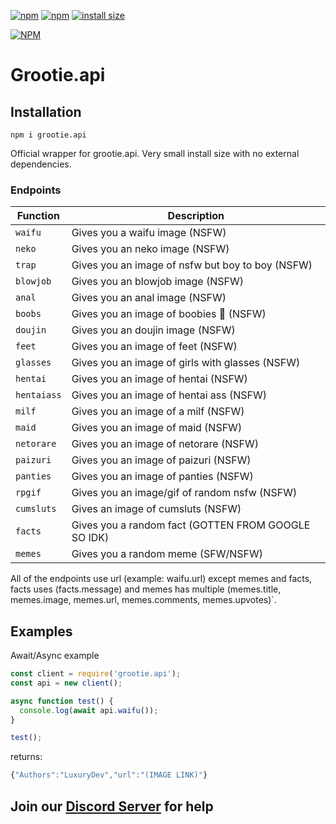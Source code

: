 [![npm](https://img.shields.io/npm/v/grootie.api.svg)](https://www.npmjs.com/package/grootie.api)
[![npm](https://img.shields.io/npm/dt/grootie.api.svg?maxAge=3600)](https://www.npmjs.com/package/grootie.api)
[![install size](https://packagephobia.now.sh/badge?p=grootie.api)](https://packagephobia.now.sh/result?p=grootie.api)

 
[![NPM](https://nodei.co/npm/grootie.api.png?downloads=true&downloadRank=true&stars=true)](https://nodei.co/npm/grootie.api/)


# Grootie.api

## Installation
```
npm i grootie.api
```
Official wrapper for grootie.api. Very small install size with no external dependencies.


 

### Endpoints

| Function | Description |
| -------- | ----------- |
| `waifu` | Gives you a waifu image (NSFW) |
| `neko` | Gives you an neko image (NSFW) |
| `trap` | Gives you an image of nsfw but boy to boy (NSFW) |
| `blowjob` | Gives you an blowjob image (NSFW) |
| `anal` | Gives you an anal image (NSFW) |
| `boobs`  | Gives you an image of boobies 👀 (NSFW) |
| `doujin` | Gives you an doujin image (NSFW) |
| `feet` | Gives you an image of feet (NSFW) |
| `glasses` | Gives you an image of girls with glasses (NSFW) |
| `hentai` | Gives you an image of hentai (NSFW) |
| `hentaiass` | Gives you an image of hentai ass (NSFW) |
| `milf`  | Gives you an image of a milf (NSFW) |
| `maid` | Gives you an image of maid (NSFW) |
| `netorare` | Gives you an image of netorare (NSFW) |
| `paizuri` | Gives you an image of paizuri (NSFW) |
| `panties` | Gives you an image of panties (NSFW) |
| `rpgif` | Gives you an image/gif of random nsfw (NSFW) |
| `cumsluts` | Gives an image of cumsluts (NSFW) |
| `facts` | Gives you a random fact (GOTTEN FROM GOOGLE SO IDK) |
| `memes` | Gives you a random meme (SFW/NSFW) |

All of the endpoints use url (example: waifu.url)  except memes and facts, facts uses (facts.message) and memes has multiple (memes.title, memes.image, memes.url, memes.comments, memes.upvotes)`.




## Examples

Await/Async example
```js
const client = require('grootie.api');
const api = new client();

async function test() {
  console.log(await api.waifu());
}

test();
```
returns: 
```js
{"Authors":"LuxuryDev","url":"(IMAGE LINK)"}
```


## Join our [Discord Server](https://discord.gg/yfmHHVEBvK) for help
